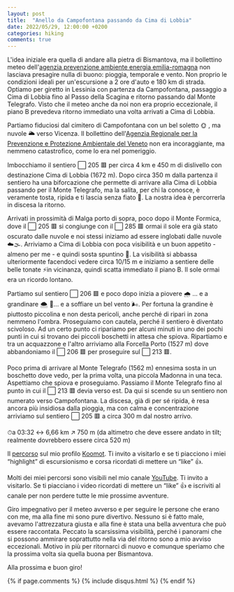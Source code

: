 ```yaml
---
layout: post
title:  "Anello da Campofontana passando da Cima di Lobbia"
date: 2022/05/29, 12:00:00 +0200
categories: hiking
comments: true
---
```


L'idea iniziale era quella di andare alla pietra di Bismantova, ma il bollettino meteo dell'[agenzia prevenzione ambiente energia emilia-romagna][arpae] non lasciava presagire nulla di buono: pioggia, temporale e vento. Non proprio le condizioni ideali per un'escursione a 2 ore d'auto e 180 km di strada. Optiamo per giretto in Lessinia con partenza da Campofontana, passaggio a Cima di Lobbia fino al Passo della Scagina e ritorno passando dal Monte Telegrafo. Visto che il meteo anche da noi non era proprio eccezionale, il piano B prevedeva ritorno immediato una volta arrivati a Cima di Lobbia.

Partiamo fiduciosi dal cimitero di Campofontana con un bel soletto 🌞 , ma nuvole 🌥 verso Vicenza. Il bollettino dell'[Agenzia Regionale per la Prevenzione e Protezione Ambientale del Veneto][arpav] non era incoraggiante, ma nemmeno catastrofico, come lo era nel pomeriggio.

Imbocchiamo il sentiero ⬜ 205 🟥 per circa 4 km e 450 m di dislivello con destinazione Cima di Lobbia (1672 m). Dopo circa 350 m dalla partenza il sentiero ha una biforcazione che permette di arrivare alla Cima di Lobbia passando per il Monte Telegrafo, ma la salita, per chi la conosce, è veramente tosta, ripida e ti lascia senza fiato 🥵. La nostra idea è percorrerla in discesa la ritorno.

Arrivati in prossimità di Malga porto di sopra, poco dopo il Monte Formica, dove il ⬜ 205 🟥 si congiunge con il ⬜ 285 🟥 ormai il sole era già stato oscurato dalle nuvole e noi stessi iniziamo ad essere inglobati dalle nuvole ☁️🌫. Arriviamo a Cima di Lobbia con poca visibilità e un buon appetito - almeno per me - e quindi sosta spuntino 🍔. La visibilità si abbassa ulteriormente facendoci vedere circa 10/15 m e iniziamo a sentiere delle belle tonate ⚡️in vicinanza, quindi scatta immediato il piano B. Il sole ormai era un ricordo lontano.

Partiamo sul sentiero ⬜ 206 🟥 e poco dopo inizia a piovere 🌧 ... e a grandinare 🌨 🧊... e a soffiare un bel vento 🌬. Per fortuna la grandine è piuttosto piccolina e non desta pericoli, anche perché di ripari in zona nemmeno l'ombra. Proseguiamo con cautela, perché il sentiero è diventato scivoloso. Ad un certo punto ci ripariamo per alcuni minuti in uno dei pochi punti in cui si trovano dei piccoli boschetti in attesa che spiova. Ripartiamo e tra un acquazzone e l'altro arriviamo alla Forcella Porto (1527 m) dove abbandoniamo il ⬜ 206 🟥 per proseguire sul ⬜ 213 🟥. 

Poco prima di arrivare al Monte Telegrafo (1562 m) ennesima sosta in un boschetto dove vedo, per la prima volta, una piccola Madonna in una teca. Aspettiamo che spiova e proseguiamo. Passiamo il Monte Telegrafo fino al punto in cui il ⬜ 213 🟥 devia verso est. Da qui si scende su un sentiero non numerato verso Campofontana. La discesa, già di per sé ripida, è resa ancora più insidiosa dalla pioggia, ma con calma e concentrazione arriviamo sul sentiero ⬜ 205 🟥 a circa 300 m dal nostro arrivo.

⏱a 03:32  ↔ 6,66 km  ↗️ 750 m (da altimetro che deve essere andato in tilt; realmente dovrebbero essere circa 520 m)

Il [percorso][komoot] sul mio profilo [Koomot][komoot-profile]. Ti invito a visitarlo e se ti piacciono i miei “highlight” di escursionismo e corsa ricordati di mettere un “like” 👍. 

Molti dei miei percorsi sono visibili nel mio canale [YouTube][youtube-channel]. Ti invito a visitarlo. Se ti piacciano i video ricordati di mettere un “like” 👍 e iscriviti al canale per non perdere tutte le mie prossime avventure.

Giro impegnativo per il meteo avverso e per seguire le persone che erano con me, ma alla fine mi sono pure divertivo. Nessuno si è fatto male, avevamo l'attrezzatura giusta e alla fine è stata una bella avventura che può essere raccontata. Peccato la scarsissima visibilità, perché i panorami che si possono ammirare soprattutto nella via del ritorno sono a mio avviso eccezionali. Motivo in più per ritornarci di nuovo e comunque speriamo che la prossima volta sia quella buona per Bismantova.

Alla prossima e buon giro!

{% if page.comments %}
{% include disqus.html %}
{% endif %}

[komoot-profile]: https://www.komoot.it/user/1971346940863
[komoot]: https://www.komoot.it/tour/785914120?ref=wtd
[youtube-channel]: https://bit.ly/3jKVu80
[arpae]: https://www.arpae.it/it
[arpav]: https://www.arpa.veneto.it
